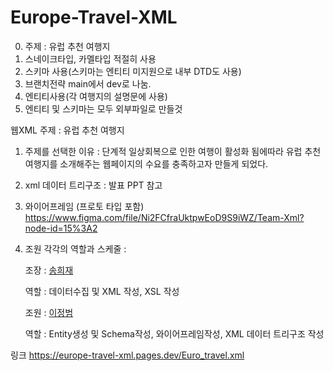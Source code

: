 # Europe-Travel-XML
0. 주제 : 유럽 추천 여행지
1. 스네이크타입, 카멜타입 적절히 사용
2. 스키마 사용(스키마는 엔티티 미지원으로 내부 DTD도 사용)
3. 브랜치전략 main에서 dev로 나눔.
4. 엔티티사용(각 여행지의 설명문에 사용)
6. 엔티티 및 스키마는 모두 외부파일로 만들것

웹XML
주제 : 유럽 추천 여행지
1. 주제를 선택한 이유 : 단계적 일상회복으로 인한 여행이 활성화 됨에따라 유럽 추천 여행지를 소개해주는 웹페이지의 수요를 충족하고자 만들게 되었다.

2. xml 데이터 트리구조 :
발표 PPT 참고

4. 와이어프레임 (프로토 타입 포함)
https://www.figma.com/file/Ni2FCfraUktpwEoD9S9iWZ/Team-Xml?node-id=15%3A2

4. 조원 각각의 역할과 스케줄 :

    조장 : [송희재](https://github.com/hijae "hijae")
    
    역할 : 데이터수집 및 XML 작성, XSL 작성
    
    조원 : [이정범](https://github.com/Lee-JungBum "Lee-JungBum")
    
    역할 : Entity생성 및 Schema작성, 와이어프레임작성, XML 데이터 트리구조 작성


링크
https://europe-travel-xml.pages.dev/Euro_travel.xml
